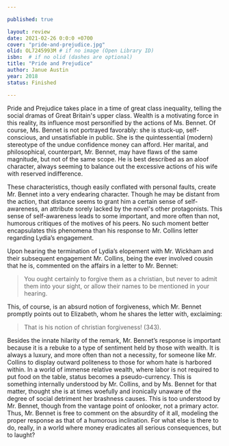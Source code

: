 ```yaml
---

published: true

layout: review
date: 2021-02-26 0:0:0 +0700
cover: "pride-and-prejudice.jpg"
olid: OL7245993M # if no image (Open Library ID)
isbn:  # if no olid (dashes are optional)
title: "Pride and Prejudice"
author: Janue Austin
year: 2018
status: Finished 

---
```


Pride and Prejudice takes place in a time of great class inequality, telling the social 
dramas of Great Britain's upper class. Wealth is a motivating force in this reality, its influence 
most personified by the actions of Ms. Bennet. Of course, Ms. Bennet is not portrayed favorably: 
she is stuck-up, self-conscious, and unsatisfiable in public. She is the quintessential (modern) 
stereotype of the undue confidence money can afford. Her marital, and philosophical, 
counterpart, Mr. Bennet, may have flaws of the same magnitude, but not of the same scope. He is 
best described as an aloof character, always seeming to balance out the excessive actions of his 
wife with reserved indifference. 

These characteristics, though easily conflated with personal faults, create Mr. Bennet into 
a very endearing character. Though he may be distant from the action, that distance seems to 
grant him a certain sense of self-awareness, an attribute sorely lacked by the novel's other 
protagonists. This sense of self-awareness leads to some important, and more often than not, 
humorous critiques of the motives of his peers. No such moment better encapsulates this 
phenomena than his response to Mr. Collins letter regarding Lydia’s engagement. 

Upon hearing the termination of Lydia’s elopement with Mr. Wickham and their 
subsequent engagement Mr. Collins, being the ever involved cousin that he is, commented on the 
affairs in a letter to Mr. Bennet: 
> You ought certainly to forgive them as a christian, but never to 
admit them into your sight, or allow their names to be mentioned in your hearing. 

This, of course, is an absurd notion of forgiveness, which Mr. Bennet promptly points out to Elizabeth, 
whom he shares the letter with, exclaiming: 
> That is his notion of christian forgiveness! (343).

Besides the innate hilarity of the remark, Mr. Bennet’s response is important because it is a 
rebuke to a type of sentiment held by those with wealth. It is always a luxury, and more often 
than not a necessity, for someone like Mr. Collins to display outward politeness to those for 
whom hate is harbored within. In a world of immense relative wealth, where labor is not required 
to put food on the table, status becomes a pseudo-currency. This is something internally 
understood by Mr. Collins, and by Ms. Bennet for that matter, thought she is at times woefully 
and ironically unaware of the degree of social detriment her brashness causes. This is too 
understood by Mr. Bennet, though from the vantage point of onlooker, not a primary actor. Thus, 
Mr. Bennet is free to comment on the absurdity of it all, modeling the proper response as that of 
a humorous inclination. For what else is there to do, really, in a world where money eradicates 
all serious consequences, but to laught? 